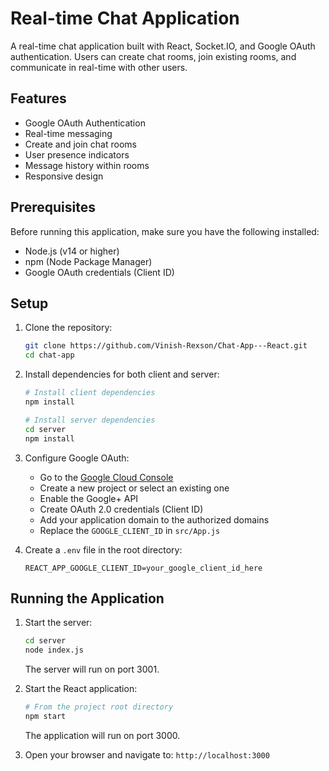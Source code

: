 # Real-time Chat Application

A real-time chat application built with React, Socket.IO, and Google OAuth authentication. Users can create chat rooms, join existing rooms, and communicate in real-time with other users.

## Features

- Google OAuth Authentication
- Real-time messaging
- Create and join chat rooms
- User presence indicators
- Message history within rooms
- Responsive design

## Prerequisites

Before running this application, make sure you have the following installed:
- Node.js (v14 or higher)
- npm (Node Package Manager)
- Google OAuth credentials (Client ID)

## Setup

1. Clone the repository:
   ```bash
   git clone https://github.com/Vinish-Rexson/Chat-App---React.git
   cd chat-app
   ```

2. Install dependencies for both client and server:
   ```bash
   # Install client dependencies
   npm install

   # Install server dependencies
   cd server
   npm install
   ```

3. Configure Google OAuth:
   - Go to the [Google Cloud Console](https://console.cloud.google.com)
   - Create a new project or select an existing one
   - Enable the Google+ API
   - Create OAuth 2.0 credentials (Client ID)
   - Add your application domain to the authorized domains
   - Replace the `GOOGLE_CLIENT_ID` in `src/App.js`

4. Create a `.env` file in the root directory:
   ```
   REACT_APP_GOOGLE_CLIENT_ID=your_google_client_id_here
   ```

## Running the Application

1. Start the server:
   ```bash
   cd server
   node index.js
   ```
   The server will run on port 3001.

2. Start the React application:
   ```bash
   # From the project root directory
   npm start
   ```
   The application will run on port 3000.

3. Open your browser and navigate to: `http://localhost:3000`
